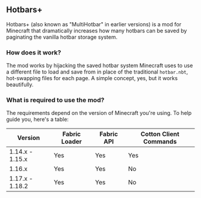 ## Hotbars+
Hotbars+ (also known as "MultiHotbar" in earlier versions) is a mod for Minecraft that dramatically increases how many hotbars can be saved by paginating the vanilla hotbar storage system.

### How does it work?
The mod works by hijacking the saved hotbar system Minecraft uses to use a different file to load and save from in place of the traditional `hotbar.nbt`, hot-swapping files for each page. A simple concept, yes, but it works beautifully.

### What is required to use the mod?
The requirements depend on the version of Minecraft you're using. To help guide you, here's a table:

| Version         | Fabric Loader | Fabric API | Cotton Client Commands |
| --------------- | ------------- | ---------- | ---------------------- |
| 1.14.x - 1.15.x | Yes           | Yes        | Yes                    |
| 1.16.x          | Yes           | Yes        | No                     |
| 1.17.x - 1.18.2 | Yes           | Yes        | No                     |
